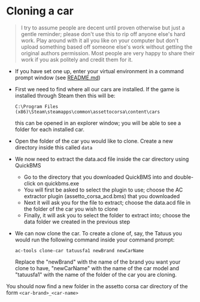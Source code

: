 # Cloning a car
> I try to assume people are decent until proven otherwise but just a gentle reminder; please don't use this to rip off anyone else's hard work. Play around with it all you like on your computer but don't upload something based off someone else's work without getting the original authors permission. Most people are very happy to share their work if you ask politely and credit them for it.  
- If you have set one up, enter your virtual environment in a command prompt window (see [README.md](/README.md))

- First we need to find where all our cars are installed. If the game is installed through Steam then this will be:
  ```
  C:\Program Files (x86)\Steam\steamapps\common\assettocorsa\content\cars
  ```
  this can be opened in an explorer window;
  you will be able to see a folder for each installed car.
- Open the folder of the car you would like to clone. Create a new directory inside this called `data`  

- We now need to extract the data.acd file inside the car directory using QuickBMS
  - Go to the directory that you downloaded QuickBMS into and double-click on quickbms.exe
  - You will first be asked to select the plugin to use; choose the AC extractor plugin (assetto_corsa_acd.bms)
    that you downloaded
  - Next it will ask you for the file to extract; choose the data.acd file in the folder of the car you wish to clone
  - Finally, it will ask you to select the folder to extract into; choose the data folder we created in the previous step 

- We can now clone the car. To create a clone of, say, the Tatuus you would run the 
  following command inside your command prompt:
  ```commandline
  ac-tools clone-car tatuusfa1 newBrand newCarName
  ```
  Replace the "newBrand" with the name of the brand you want your clone to have, "newCarName" with the name 
  of the car model and "tatuusfa1" with the name of the folder of the car you are cloning.  

You should now find a new folder in the assetto corsa car directory of the form `<car-brand>_<car-name>`  
